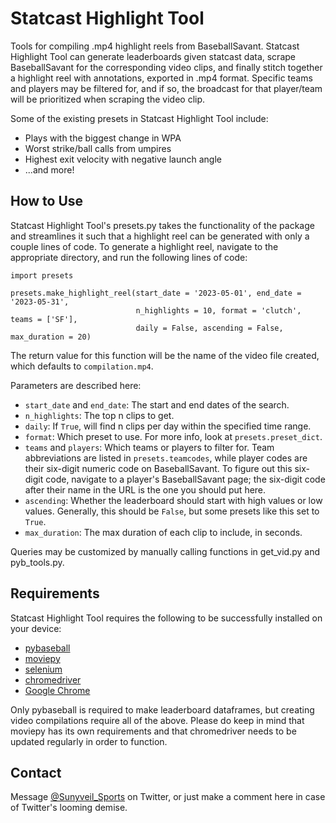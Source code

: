 # Statcast Highlight Tool
Tools for compiling .mp4 highlight reels from BaseballSavant. Statcast Highlight Tool can generate leaderboards given statcast data, scrape BaseballSavant for the corresponding video clips, and finally stitch together a highlight reel with annotations, exported in .mp4 format. Specific teams and players may be filtered for, and if so, the broadcast for that player/team will be prioritized when scraping the video clip.

Some of the existing presets in Statcast Highlight Tool include:
* Plays with the biggest change in WPA
* Worst strike/ball calls from umpires
* Highest exit velocity with negative launch angle
* ...and more!

## How to Use

Statcast Highlight Tool's presets.py takes the functionality of the package and streamlines it such that a highlight reel can be generated with only a couple lines of code. To generate a highlight reel, navigate to the appropriate directory, and run the following lines of code:

```
import presets

presets.make_highlight_reel(start_date = '2023-05-01', end_date = '2023-05-31',
                            n_highlights = 10, format = 'clutch', teams = ['SF'],
                            daily = False, ascending = False, max_duration = 20)
```

The return value for this function will be the name of the video file created, which defaults to ```compilation.mp4```.

Parameters are described here:
* ```start_date``` and ```end_date```: The start and end dates of the search.
* ```n_highlights```: The top n clips to get.
* ```daily```: If ```True```, will find n clips per day within the specified time range.
* ```format```: Which preset to use. For more info, look at ```presets.preset_dict```.
* ```teams``` and ```players```: Which teams or players to filter for. Team abbreviations are listed in ```presets.teamcodes```, while player codes are their six-digit numeric code on BaseballSavant. To figure out this six-digit code, navigate to a player's BaseballSavant page; the six-digit code after their name in the URL is the one you should put here.
* ```ascending```: Whether the leaderboard should start with high values or low values. Generally, this should be ```False```, but some presets like this set to ```True```.
* ```max_duration```: The max duration of each clip to include, in seconds.

Queries may be customized by manually calling functions in get_vid.py and pyb_tools.py.

## Requirements
Statcast Highlight Tool requires the following to be successfully installed on your device:
* [pybaseball](https://github.com/jldbc/pybaseball)
* [moviepy](https://zulko.github.io/moviepy/)
* [selenium](https://selenium-python.readthedocs.io/)
* [chromedriver](https://zulko.github.io/moviepy/)
* [Google Chrome](https://www.google.com/chrome/)

Only pybaseball is required to make leaderboard dataframes, but creating video compilations require all of the above. Please do keep in mind that moviepy has its own requirements and that chromedriver needs to be updated regularly in order to function.

## Contact
Message [@Sunyveil_Sports](https://twitter.com/sunyveil_sports) on Twitter, or just make a comment here in case of Twitter's looming demise.

